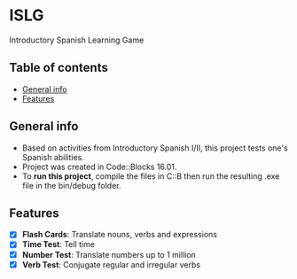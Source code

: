 # ISLG
Introductory Spanish Learning Game

## Table of contents
* [General info](#general-info)
* [Features](#features)

## General info
* Based on activities from Introductory Spanish I/II, this project tests one's Spanish abilities.
* Project was created in Code::Blocks 16.01.
* To __run this project__, compile the files in C::B then run the resulting .exe file in the bin/debug folder.

## Features
- [x] __Flash Cards__: Translate nouns, verbs and expressions
- [x] __Time Test__: Tell time
- [x] __Number Test__: Translate numbers up to 1 million
- [x] __Verb Test__: Conjugate regular and irregular verbs
